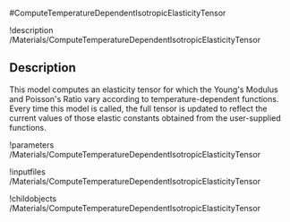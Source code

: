 #ComputeTemperatureDependentIsotropicElasticityTensor

!description /Materials/ComputeTemperatureDependentIsotropicElasticityTensor
## Description

This model computes an elasticity tensor for which the Young's Modulus and Poisson's Ratio vary according to temperature-dependent functions. Every time this model is called, the full tensor is updated to reflect the current values of those elastic constants obtained from the user-supplied functions.

!parameters /Materials/ComputeTemperatureDependentIsotropicElasticityTensor

!inputfiles /Materials/ComputeTemperatureDependentIsotropicElasticityTensor

!childobjects /Materials/ComputeTemperatureDependentIsotropicElasticityTensor
